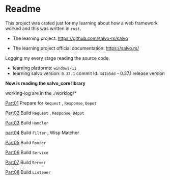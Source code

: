 # Readme
This project was crated just for my learning about how a web framework worked and  this was written in `rust`.

- The learning project: https://github.com/salvo-rs/salvo

- The learning project official documentation: https://salvo.rs/

Logging my every stage reading the source code.

- learning platforms: `windows-11`
- learning salvo version: `0.37.1`  commit Id: `441b5dd` - 0.37.1 release version

__Now is reading the salvo_core library__

working-log are in the ./worklog/* 

[Part01](./worklog/Part01.md) Prepare for `Request` , `Response`, `Depot`

[Part02](./worklog/Part02.md) Build `Request` , `Response`, `Depot`

[Part03](./worklog/Part03.md) Build `Handler`

[part04](./worklog/Part04.md) Build `Filter` , Wisp Matcher

[Part05](./worklog/Part05.md) Build `Router`

[Part06]() Build `Service`

[Part07]() Build `Server`

[Part08]() Build `Listener`